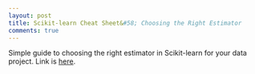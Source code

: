 ```yaml
---
layout: post
title: Scikit-learn Cheat Sheet&#58; Choosing the Right Estimator
comments: true
---
```


Simple guide to choosing the right estimator in Scikit-learn for your data project. Link is [here](http://scikit-learn.org/dev/tutorial/machine_learning_map/index.html).

<!--excerpt-->
